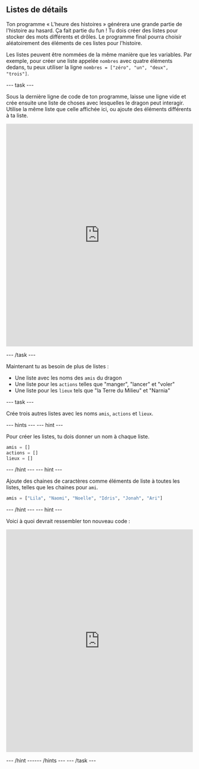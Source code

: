 ## Listes de détails

Ton programme « L'heure des histoires » générera une grande partie de l'histoire au hasard. Ça fait partie du fun ! Tu dois créer des listes pour stocker des mots différents et drôles. Le programme final pourra choisir aléatoirement des éléments de ces listes pour l'histoire.

Les listes peuvent être nommées de la même manière que les variables. Par exemple, pour créer une liste appelée `nombres` avec quatre éléments dedans, tu peux utiliser la ligne `nombres = ["zéro", "un", "deux", "trois"]`.

--- task ---

Sous la dernière ligne de code de ton programme, laisse une ligne vide et crée ensuite une liste de choses avec lesquelles le dragon peut interagir. Utilise la même liste que celle affichée ici, ou ajoute des éléments différents à ta liste. 
<iframe src="https://trinket.io/embed/python/234f6ed347" width="100%" height="600" frameborder="0" marginwidth="0" marginheight="0" allowfullscreen mark="crwd-mark"></iframe> 

--- /task ---

Maintenant tu as besoin de plus de listes :

- Une liste avec les noms des `amis` du dragon
- Une liste pour les `actions` telles que "manger", "lancer" et "voler"
- Une liste pour les `lieux` tels que "la Terre du Milieu" et "Narnia"

--- task ---

Crée trois autres listes avec les noms `amis`, `actions` et `lieux`.

--- hints ---
 --- hint ---

Pour créer les listes, tu dois donner un nom à chaque liste.

```python
amis = []
actions = []
lieux = []
```

--- /hint --- --- hint ---

Ajoute des chaines de caractères comme éléments de liste à toutes les listes, telles que les chaines pour `ami`.

```python
amis = ["Lila", "Naomi", "Noelle", "Idris", "Jonah", "Ari"]
```

--- /hint --- --- hint ---

Voici à quoi devrait ressembler ton nouveau code : 
<iframe src="https://trinket.io/embed/python/5e264dd3e2" width="100%" height="600" frameborder="0" marginwidth="0" marginheight="0" allowfullscreen mark="crwd-mark"></iframe> 

--- /hint ------ /hints --- --- /task ---